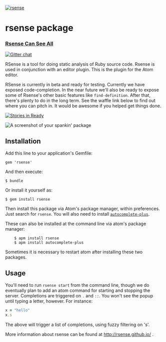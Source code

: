 [![rsense](https://cloud.githubusercontent.com/assets/1395968/2978144/51565ee2-dbb5-11e3-9b94-e97a37739d03.png)](http://rsense.github.io/)

# rsense package

### [Rsense Can See All](http://rsense.github.io/)

[![Gitter chat](https://badges.gitter.im/rsense/rsense.png)](https://gitter.im/rsense/rsense)

RSense is a tool for doing static analysis of Ruby source code. Rsense is used in conjunction with an editor plugin. This is the plugin for the Atom editor.

RSense is currently in beta and ready for testing.  Currently we have exposed code-completion.  In the near future we'll also be ready to expose some of Rsense's other basic features like `find-definition`. After that, there's plenty to do in the long term.  See the waffle link below to find out where you can pitch in. It would be awesome if you helped get things done.

[![Stories in Ready](https://badge.waffle.io/rsense/rsense.png?label=ready&title=Ready)](https://waffle.io/rsense/rsense)

![A screenshot of your spankin' package](https://cloud.githubusercontent.com/assets/1395968/3344028/5b3c2f0a-f8a6-11e3-8952-c0f7155cb19e.gif)

## Installation

Add this line to your application's Gemfile:

    gem 'rsense'

And then execute:

    $ bundle

Or install it yourself as:

    $ gem install rsense

Then install this package via Atom's package manager, within preferences. Just search for `rsense`. You will also need to install [`autocomplete-plus`](https://atom.io/packages/autocomplete-plus).

These can also be installed at the command line via atom's package manager:

```
    $ apm install rsense
    $ apm install autocomplete-plus
```

 Sometimes it is necessary to restart atom after installing these two packages.

## Usage

You'll need to run `rsense start` from the command line, though we do eventually plan to add an atom command for starting and stopping the server.
Completions are triggered on `.` and `::`. You won't see the popup until typing a letter, however. For instance:

```ruby
x = "hello"
x.s
```
The above will trigger a list of completions, using fuzzy filtering on 's'.

More information about rsense can be found at http://rsense.github.io/ .
